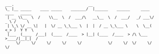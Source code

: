 ```
___.                                  __                                          
\_ |__ _____    ____ _____    _______/  |______    ______     ____  ____   _____  
 | __ \\__  \  /    \\__  \  /  ___/\   __\__  \  /  ___/   _/ ___\/  _ \ /     \ 
 | \_\ \/ __ \|   |  \/ __ \_\___ \  |  |  / __ \_\___ \    \  \__(  <_> )  Y Y  \
 |___  (____  /___|  (____  /____  > |__| (____  /____  > /\ \___  >____/|__|_|  /
     \/     \/     \/     \/     \/            \/     \/  \/     \/            \/ 
```
<!--
**banastas/banastas** is a ✨ _special_ ✨ repository because its `README.md` (this file) appears on your GitHub profile.

Here are some ideas to get you started:

- 🔭 I’m currently working on ...
- 🌱 I’m currently learning ...
- 👯 I’m looking to collaborate on ...
- 🤔 I’m looking for help with ...
- 💬 Ask me about ...
- 📫 How to reach me: ...
- ⚡ Fun fact: ...
-->
